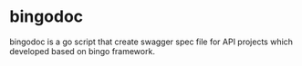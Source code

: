 # bingodoc
bingodoc is a go script that create swagger spec file for API projects which developed based on bingo framework.
